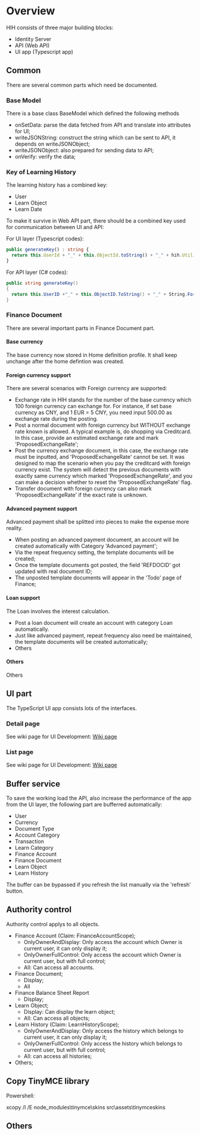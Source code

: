 # Overview

HIH consists of three major building blocks:
* Identity Server
* API (Web API)
* UI app (Typescript app)

## Common

There are several common parts which need be documented.

### Base Model

There is a base class BaseModel which defined the following methods
* onSetData: parse the data fetched from API and translate into attributes for UI;
* writeJSONString: construct the string which can be sent to API, it depends on writeJSONObject;
* writeJSONObject: also prepared for sending data to API;
* onVerify: verify the data;

### Key of Learning History
The learning history has a combined key:
* User
* Learn Object
* Learn Date

To make it survive in Web API part, there should be a combined key used for communication between UI and API:

For UI layer (Typescript codes):

```typescript
public generateKey() : string {
  return this.UserId + "_" + this.ObjectId.toString() + "_" + hih.Utility.Date2String(this.LearnDate); 
}
```

For API layer (C# codes):

```csharp
public string generateKey() 
{
  return this.UserID +"_" + this.ObjectID.ToString() + "_" + String.Format("0:yyyy-MM-dd", this.LearnDate);
}
```

### Finance Document
There are several important parts in Finance Document part.

#### Base currency
The base currency now stored in Home definition profile. 
It shall keep unchange after the home defintion was created.

#### Foreign currency support
There are several scenarios with Foreign currency are supported:
* Exchange rate in HIH stands for the number of the base currency which 100 foreign currency can exchange for. For instance, if set base currency as CNY, and 1 EUR = 5 CNY, you need input 500.00 as exchange rate during the posting.
* Post a normal document with foreign currency but WITHOUT exchange rate known is allowed. A typical example is, do shopping via Creditcard. In this case, provide an estimated exchange rate and mark 'ProposedExchangeRate';
* Post the currency exchange document, in this case, the exchange rate must be inputted, and 'ProposedExchangeRate' cannot be set. It was designed to map the scenario when you pay the creditcard with foreign currency exist. The system will detect the previous documents with exactly same currency which marked 'ProposedExchangeRate', and you can make a decision whether to reset the 'ProposedExchangeRate' flag.
* Transfer document with foreign currency can also mark 'ProposedExchangeRate' if the exact rate is unknown.

#### Advanced payment support
Advanced payment shall be splitted into pieces to make the expense more reality.
* When posting an advanced payment document, an account will be created automatically with Category 'Advanced payment'; 
* Via the repeat frequency setting, the template documents will be created;
* Once the template documents got posted, the field 'REFDOCID' got updated with real document ID;
* The unposted template documents will appear in the 'Todo' page of Finance;

#### Loan support
The Loan involves the interest calculation.
* Post a loan document will create an account with category Loan automatically.
* Just like advanced payment, repeat frequency also need be maintained, the template documents will be created automatically;
* Others

#### Others
Others

## UI part

The TypeScript UI app consists lots of the interfaces.

### Detail page

See wiki page for UI Development: [Wiki page](https://github.com/alvachien/achihui/wiki/UI-development)


### List page

See wiki page for UI Development: [Wiki page](https://github.com/alvachien/achihui/wiki/UI-development)


## Buffer service

To save the working load the API, also increase the performance of the app from the UI layer, the following part are bufferred automatically:
* User
* Currency
* Document Type
* Account Category
* Transaction
* Learn Category
* Finance Account
* Finance Document
* Learn Object
* Learn History

The buffer can be bypassed if you refresh the list manually via the 'refresh' button.

## Authority control

Authority control applys to all objects.

* Finance Account (Claim: FinanceAccountScope); 
    - OnlyOwnerAndDisplay: Only access the account which Owner is current user, it can only display it;
    - OnlyOwnerFullControl: Only access the account which Owner is current user, but with full control;
    - All: Can access all accounts.
* Finance Document;
    - Display;
    - All
* Finance Balance Sheet Report
    - Display;
* Learn Object;
    - Display: Can display the learn object;
    - All: Can access all objects;
* Learn History (Claim: LearnHistoryScope);
    - OnlyOwnerAndDisplay: Only access the history which belongs to current user, it can only display it;
    - OnlyOwnerFullControl: Only access the history which belongs to current user, but with full control;
    - All: can access all histories;
* Others;

## Copy TinyMCE library
Powershell:

xcopy /I /E node_modules\tinymce\skins src\assets\tinymceskins

## Others



